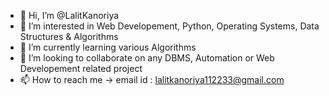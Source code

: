 - 👋 Hi, I’m @LalitKanoriya
- 👀 I’m interested in  Web Developement, Python, Operating Systems, Data Structures & Algorithms
- 🌱 I’m currently learning various Algorithms
- 💞️ I’m looking to collaborate on any DBMS, Automation or Web Developement related project
- 📫 How to reach me -> email id : lalitkanoriya112233@gmail.com

<!---
LalitKanoriya/LalitKanoriya is a ✨ special ✨ repository because its `README.md` (this file) appears on your GitHub profile.
You can click the Preview link to take a look at your changes.
--->
